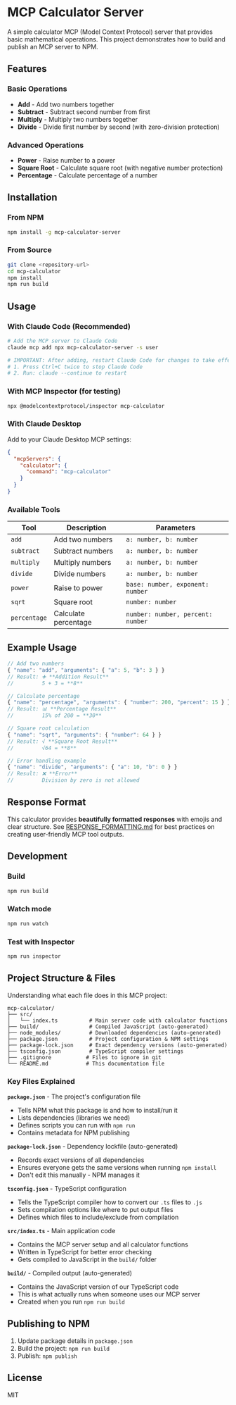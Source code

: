 # MCP Calculator Server

A simple calculator MCP (Model Context Protocol) server that provides basic mathematical operations. This project demonstrates how to build and publish an MCP server to NPM.

## Features

### Basic Operations
- **Add** - Add two numbers together
- **Subtract** - Subtract second number from first
- **Multiply** - Multiply two numbers together  
- **Divide** - Divide first number by second (with zero-division protection)

### Advanced Operations
- **Power** - Raise number to a power
- **Square Root** - Calculate square root (with negative number protection)
- **Percentage** - Calculate percentage of a number

## Installation

### From NPM
```bash
npm install -g mcp-calculator-server
```

### From Source
```bash
git clone <repository-url>
cd mcp-calculator
npm install
npm run build
```

## Usage

### With Claude Code (Recommended)
```bash
# Add the MCP server to Claude Code
claude mcp add npx mcp-calculator-server -s user

# IMPORTANT: After adding, restart Claude Code for changes to take effect:
# 1. Press Ctrl+C twice to stop Claude Code
# 2. Run: claude --continue to restart
```

### With MCP Inspector (for testing)
```bash
npx @modelcontextprotocol/inspector mcp-calculator
```

### With Claude Desktop
Add to your Claude Desktop MCP settings:

```json
{
  "mcpServers": {
    "calculator": {
      "command": "mcp-calculator"
    }
  }
}
```

### Available Tools

| Tool | Description | Parameters |
|------|-------------|------------|
| `add` | Add two numbers | `a: number, b: number` |
| `subtract` | Subtract numbers | `a: number, b: number` |
| `multiply` | Multiply numbers | `a: number, b: number` |
| `divide` | Divide numbers | `a: number, b: number` |
| `power` | Raise to power | `base: number, exponent: number` |
| `sqrt` | Square root | `number: number` |
| `percentage` | Calculate percentage | `number: number, percent: number` |

## Example Usage

```typescript
// Add two numbers
{ "name": "add", "arguments": { "a": 5, "b": 3 } }
// Result: ➕ **Addition Result**
//         5 + 3 = **8**

// Calculate percentage  
{ "name": "percentage", "arguments": { "number": 200, "percent": 15 } }
// Result: 📊 **Percentage Result**
//         15% of 200 = **30**

// Square root calculation
{ "name": "sqrt", "arguments": { "number": 64 } }
// Result: √ **Square Root Result**
//         √64 = **8**

// Error handling example
{ "name": "divide", "arguments": { "a": 10, "b": 0 } }
// Result: ❌ **Error**
//         Division by zero is not allowed
```

## Response Format

This calculator provides **beautifully formatted responses** with emojis and clear structure. See [RESPONSE_FORMATTING.md](./RESPONSE_FORMATTING.md) for best practices on creating user-friendly MCP tool outputs.

## Development

### Build
```bash
npm run build
```

### Watch mode
```bash
npm run watch
```

### Test with Inspector
```bash
npm run inspector
```

## Project Structure & Files

Understanding what each file does in this MCP project:

```
mcp-calculator/
├── src/
│   └── index.ts          # Main server code with calculator functions
├── build/                # Compiled JavaScript (auto-generated)
├── node_modules/         # Downloaded dependencies (auto-generated)
├── package.json          # Project configuration & NPM settings
├── package-lock.json     # Exact dependency versions (auto-generated)
├── tsconfig.json         # TypeScript compiler settings
├── .gitignore           # Files to ignore in git
└── README.md            # This documentation file
```

### Key Files Explained

**`package.json`** - The project's configuration file
- Tells NPM what this package is and how to install/run it
- Lists dependencies (libraries we need)
- Defines scripts you can run with `npm run`
- Contains metadata for NPM publishing

**`package-lock.json`** - Dependency lockfile (auto-generated)
- Records exact versions of all dependencies
- Ensures everyone gets the same versions when running `npm install`
- Don't edit this manually - NPM manages it

**`tsconfig.json`** - TypeScript configuration
- Tells the TypeScript compiler how to convert our `.ts` files to `.js`
- Sets compilation options like where to put output files
- Defines which files to include/exclude from compilation

**`src/index.ts`** - Main application code
- Contains the MCP server setup and all calculator functions
- Written in TypeScript for better error checking
- Gets compiled to JavaScript in the `build/` folder

**`build/`** - Compiled output (auto-generated)
- Contains the JavaScript version of our TypeScript code
- This is what actually runs when someone uses our MCP server
- Created when you run `npm run build`

## Publishing to NPM

1. Update package details in `package.json`
2. Build the project: `npm run build`
3. Publish: `npm publish`

## License

MIT
